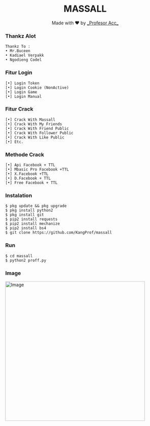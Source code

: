 <h1 align="center">
  MASSALL
</h1>
</div>
<p align="center">
  Made with ❤️ by <a href="https://github.com/KangProf">_Profesor Acc_</a>
</p>
<p align="center">
 
### Thankz Alot
```
Thankz To :
• Mr.Buceen 
• Kadiael Verpakk
• Ngodieng Codel

```
###   Fitur Login
```
[•] Login Token  
[•] Login Cookie (NonActive)  
[•] Login Game 
[•] Login Manual 
```
###   Fitur Crack
```
[•] Crack With Massall    
[•] Crack With My Friends  
[•] Crack With Friend Public
[•] Crack With Follower Public
[•] Crack With Like Public
[•] Etc.
```
###   Methode Crack
```
[•] Api Facebook + TTL
[•] Mbasic Pro Facebook +TTL
[•] X.Facebook +TTL
[•] D.Facebook + TTL
[•] Free Facebook + TTL
```
### Instalation
```
$ pkg update && pkg upgrade
$ pkg install python2
$ pkg install git
$ pip2 install requests
$ pip2 install mechanize
$ pip2 install bs4
$ git clone https://github.com/KangProf/massall
```
### Run
```
$ cd massall
$ python2 proff.py
```
### Image

<img src="https://github.com/KangProf/massall/blob/FbShort/Screenshot_2021-12-11-19-51-15-045_com.termux.jpg" width="440" title="Image" alt="Image">
